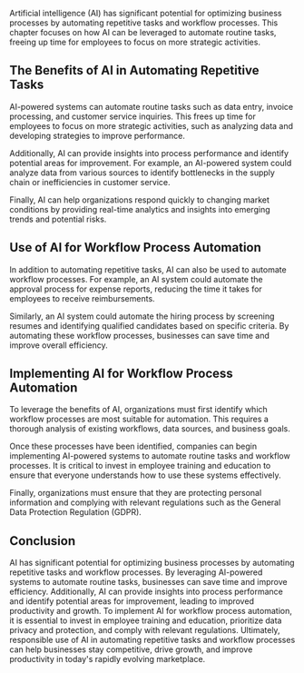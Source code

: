 

Artificial intelligence (AI) has significant potential for optimizing business processes by automating repetitive tasks and workflow processes. This chapter focuses on how AI can be leveraged to automate routine tasks, freeing up time for employees to focus on more strategic activities.

The Benefits of AI in Automating Repetitive Tasks
-------------------------------------------------

AI-powered systems can automate routine tasks such as data entry, invoice processing, and customer service inquiries. This frees up time for employees to focus on more strategic activities, such as analyzing data and developing strategies to improve performance.

Additionally, AI can provide insights into process performance and identify potential areas for improvement. For example, an AI-powered system could analyze data from various sources to identify bottlenecks in the supply chain or inefficiencies in customer service.

Finally, AI can help organizations respond quickly to changing market conditions by providing real-time analytics and insights into emerging trends and potential risks.

Use of AI for Workflow Process Automation
-----------------------------------------

In addition to automating repetitive tasks, AI can also be used to automate workflow processes. For example, an AI system could automate the approval process for expense reports, reducing the time it takes for employees to receive reimbursements.

Similarly, an AI system could automate the hiring process by screening resumes and identifying qualified candidates based on specific criteria. By automating these workflow processes, businesses can save time and improve overall efficiency.

Implementing AI for Workflow Process Automation
-----------------------------------------------

To leverage the benefits of AI, organizations must first identify which workflow processes are most suitable for automation. This requires a thorough analysis of existing workflows, data sources, and business goals.

Once these processes have been identified, companies can begin implementing AI-powered systems to automate routine tasks and workflow processes. It is critical to invest in employee training and education to ensure that everyone understands how to use these systems effectively.

Finally, organizations must ensure that they are protecting personal information and complying with relevant regulations such as the General Data Protection Regulation (GDPR).

Conclusion
----------

AI has significant potential for optimizing business processes by automating repetitive tasks and workflow processes. By leveraging AI-powered systems to automate routine tasks, businesses can save time and improve efficiency. Additionally, AI can provide insights into process performance and identify potential areas for improvement, leading to improved productivity and growth. To implement AI for workflow process automation, it is essential to invest in employee training and education, prioritize data privacy and protection, and comply with relevant regulations. Ultimately, responsible use of AI in automating repetitive tasks and workflow processes can help businesses stay competitive, drive growth, and improve productivity in today's rapidly evolving marketplace.
